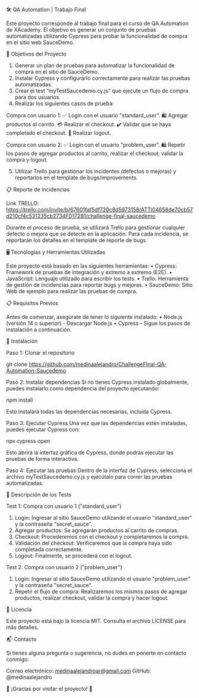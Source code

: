🛠️ QA Automation | Trabajo Final 

Este proyecto corresponde al trabajo final para el curso de QA Automation de XAcademy. El objetivo es generar un conjunto de pruebas automatizadas utilizando Cypress para probar la funcionalidad de compra en el sitio web SauceDemo.

🎯 Objetivos del Proyecto

1.	Generar un plan de pruebas para automatizar la funcionalidad de compra en el sitio de SauceDemo.
2.	Instalar Cypress y configurarlo correctamente para realizar las pruebas automatizadas.
3.	Crear el test “myTestSaucedemo.cy.js” que ejecute un flujo de compra para dos usuarios.
4.	Realizar los siguientes casos de prueba:

Compra con usuario 1:
✅ Login con el usuario "standard_user".
🛍️ Agregar productos al carrito.
💳 Realizar el checkout.
✔️ Validar que se haya completado el checkout.
🚪 Realizar logout.

Compra con usuario 2:
✅ Login con el usuario "problem_user".
🛍️ Repetir los pasos de agregar productos al carrito, realizar el checkout, validar la compra y logout.

5.	Utilizar Trello para gestionar los incidentes (defectos o mejoras) y reportarlos en el template de bugs/improvements.

📋 Reporte de Incidencias

Link TRELLO: https://trello.com/invite/b/67601faf5df720c8d5973158/ATTI04658de70cb57d210cf4c531235cb2734FD17281/challenge-final-saucedemo

Durante el proceso de prueba, se utilizará Trello para gestionar cualquier defecto o mejora que se detecte en la aplicación. Para cada incidencia, se reportarán los detalles en el template de reporte de bugs.

🖥️ Tecnologías y Herramientas Utilizadas

Este proyecto está basado en las siguientes herramientas:
•	Cypress: Framework de pruebas de integración y extremo a extremo (E2E).
•	JavaScript: Lenguaje utilizado para escribir los tests.
•	Trello: Herramienta de gestión de incidencias para reportar bugs y mejoras.
•	SauceDemo: Sitio Web de ejemplo para realizar las pruebas de compra.

📋 Requisitos Previos

Antes de comenzar, asegúrate de tener lo siguiente instalado:
•	Node.js (versión 14 o superior) - Descargar Node.js
•	Cypress - Sigue los pasos de instalación a continuación.

🚀 Instalación

Paso 1: Clonar el repositorio

git clone https://github.com/medinaalejandro/ChallengeFInal-QA-Automation-Saucedemo


Paso 2: Instalar dependencias
Si no tienes Cypress instalado globalmente, puedes instalarlo como dependencia del proyecto ejecutando:

npm install

Esto instalará todas las dependencias necesarias, incluida Cypress.

Paso 3: Ejecutar Cypress
Una vez que las dependencias estén instaladas, puedes ejecutar Cypress con:

npx cypress open

Esto abrirá la interfaz gráfica de Cypress, donde podrás ejecutar las pruebas de forma interactiva.

Paso 4: Ejecutar las pruebas
Dentro de la interfaz de Cypress, selecciona el archivo myTestSaucedemo.cy.js y ejecútalo para correr las pruebas automatizadas.

📝 Descripción de los Tests

Test 1: Compra con usuario 1 ("standard_user")
1.	Login: Ingresar al sitio SauceDemo utilizando el usuario "standard_user" y la contraseña "secret_sauce".
2.	Agregar productos: Se agregarán productos al carrito de compras.
3.	Checkout: Procederemos con el checkout y completaremos la compra.
4.	Validación del checkout: Verificaremos que la compra haya sido completada correctamente.
5.	Logout: Finalmente, se procederá con el logout.

Test 2: Compra con usuario 2 ("problem_user")
1.	Login: Ingresar al sitio SauceDemo utilizando el usuario "problem_user" y la contraseña "secret_sauce".
2.	Repetir el flujo de compra: Realizaremos los mismos pasos de agregar productos, realizar checkout, validar la compra y hacer logout.

📜 Licencia

Este proyecto está bajo la licencia MIT. Consulta el archivo LICENSE para más detalles.

📬 Contacto

Si tienes alguna pregunta o sugerencia, no dudes en ponerte en contacto conmigo:

Correo electrónico: medinaalejandroar@gmail.com
GitHub: @medinaalejandro


🌟 ¡Gracias por visitar el proyecto! 🌟
